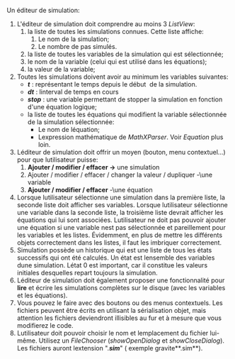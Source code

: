 Un éditeur de simulation:
1. L'éditeur de simulation doit comprendre au moins 3 *ListView*:
	1. la liste de toutes les simulations connues. Cette liste affiche:
		1. Le nom de la simulation;
		2. Le nombre de pas simulés.
	2. la liste de toutes les variables de la simulation qui est sélectionnée;
	3. le nom de la variable (celui qui est utilisé dans les équations);
	4. la valeur de la variable;
2. Toutes les simulations doivent avoir au minimum les variables suivantes:
	- ***t*** : représentant le temps depuis le début  de la simulation.
	- ***dt*** : linterval de temps en cours
	- ***stop*** : une variable permettant de stopper la simulation en fonction d'une équation logique;
	- la liste de toutes les équations qui modifient la variable sélectionnée de la simulation sélectionnée:
		- Le nom de léquation;
		- Lexpression mathématique de *MathXParser*. Voir *Equation* plus loin.
3. Léditeur de simulation doit offrir un moyen (bouton, menu contextuel...) pour que lutilisateur puisse:
	1. **Ajouter / modifier / effacer -\>** une simulation
	2. Ajouter / modifier / effacer / changer la valeur / dupliquer -\une variable
	3. **Ajouter / modifier / effacer** -\une équation
4. Lorsque lutilisateur sélectionne une simulation dans la première liste, la seconde liste doit afficher ses variables. Lorsque lutilisateur sélectionne une variable dans la seconde liste, la troisième liste devrait afficher les équations qui lui sont associées. Lutilisateur ne doit pas pouvoir ajouter une équation si une variable nest pas sélectionnée et pareillement pour les variables et les listes. Évidemment, en plus de mettre les différents objets correctement dans les listes, il faut les imbriquer correctement.
5. Simulation possède un historique qui est une liste de tous les états successifs qui ont été calculés. Un état est lensemble des variables dune simulation. Létat 0 est important, car il constitue les valeurs initiales desquelles repart toujours la simulation.
6. Léditeur de simulation doit également proposer une fonctionnalité pour **lire** et écrire les simulations complètes sur le disque (avec les variables et les équations).
7. Vous pouvez le faire avec des boutons ou des menus contextuels. Les fichiers peuvent être écrits en utilisant la sérialisation objet, mais attention les fichiers deviendront illisibles au fur et à mesure que vous modifierez le code.
8. Lutilisateur doit pouvoir choisir le nom et lemplacement du fichier lui-même. Utilisez un *FileChooser* (*showOpenDialog* et *showCloseDialog*). Les fichiers auront lextension \".***sim***\" ( exemple gravite**.sim**).
